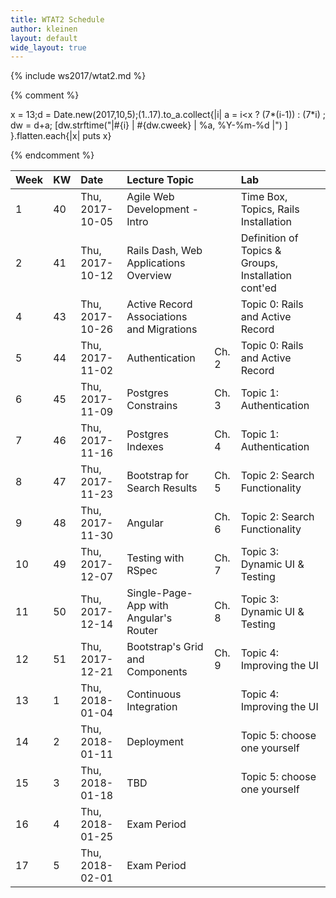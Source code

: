 ```yaml
---
title: WTAT2 Schedule
author: kleinen
layout: default
wide_layout: true
---
```

{% include ws2017/wtat2.md %}

{% comment %}

x = 13;d = Date.new(2017,10,5);(1..17).to_a.collect{|i|  a = i<x ? (7*(i-1)) : (7*i) ; dw = d+a; [dw.strftime("|#{i} | #{dw.cweek} | %a, %Y-%m-%d |") ] }.flatten.each{|x| puts x}

{% endcomment %}



| Week | KW | Date            | Lecture Topic                             |       | Lab                                                 |
|:-----|:---|:----------------|:------------------------------------------|:------|:----------------------------------------------------|
| 1    | 40 | Thu, 2017-10-05 | Agile Web Development - Intro             |       | Time Box, Topics, Rails Installation                |
| 2    | 41 | Thu, 2017-10-12 | Rails Dash, Web Applications Overview     |       | Definition of Topics & Groups, Installation cont'ed |
| 4    | 43 | Thu, 2017-10-26 | Active Record Associations and Migrations |       | Topic 0: Rails and Active Record                    |
| 5    | 44 | Thu, 2017-11-02 | Authentication                            | Ch. 2 | Topic 0: Rails and Active Record                    |
| 6    | 45 | Thu, 2017-11-09 | Postgres Constrains                       | Ch. 3 | Topic 1: Authentication                             |
| 7    | 46 | Thu, 2017-11-16 | Postgres Indexes                          | Ch. 4 | Topic 1: Authentication                             |
| 8    | 47 | Thu, 2017-11-23 | Bootstrap for Search Results              | Ch. 5 | Topic 2: Search Functionality                       |
| 9    | 48 | Thu, 2017-11-30 | Angular                                   | Ch. 6 | Topic 2: Search Functionality                       |
| 10   | 49 | Thu, 2017-12-07 | Testing with RSpec                        | Ch. 7 | Topic 3: Dynamic UI & Testing                       |
| 11   | 50 | Thu, 2017-12-14 | Single-Page-App with Angular's Router     | Ch. 8 | Topic 3: Dynamic UI & Testing                       |
| 12   | 51 | Thu, 2017-12-21 | Bootstrap's Grid and Components           | Ch. 9 | Topic 4: Improving the UI                           |
| 13   | 1  | Thu, 2018-01-04 | Continuous Integration                    |       | Topic 4: Improving the UI                           |
| 14   | 2  | Thu, 2018-01-11 | Deployment                                |       | Topic 5: choose one yourself                        |
| 15   | 3  | Thu, 2018-01-18 | TBD                                       |       | Topic 5: choose one yourself                        |
| 16   | 4  | Thu, 2018-01-25 | Exam Period                               |       |                                                     |
| 17   | 5  | Thu, 2018-02-01 | Exam Period                               |       |                                                     |
